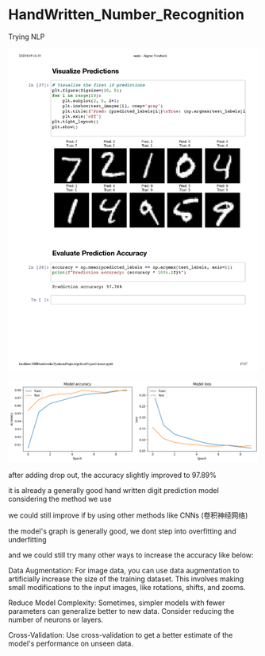 # HandWritten_Number_Recognition
Trying NLP

![Image](folder/result.jpg)

![Image](visual.png)

after adding drop out, the accuracy slightly improved to 97.89%

it is already a generally good hand written digit prediction model considering the method we use

we could still improve if by using other methods like CNNs (卷积神经网络)

the model's graph is generally good, we dont step into overfitting and underfitting

and we could still try many other ways to increase the accuracy like below:

Data Augmentation: For image data, you can use data augmentation to artificially increase the size of the training dataset. This involves making small modifications to the input images, like rotations, shifts, and zooms.

Reduce Model Complexity: Sometimes, simpler models with fewer parameters can generalize better to new data. Consider reducing the number of neurons or layers.

Cross-Validation: Use cross-validation to get a better estimate of the model's performance on unseen data.
